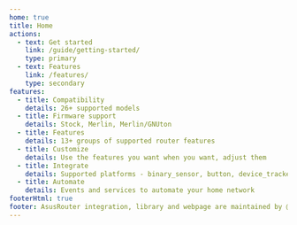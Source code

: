 ```yaml
---
home: true
title: Home
actions:
  - text: Get started
    link: /guide/getting-started/
    type: primary
  - text: Features
    link: /features/
    type: secondary
features:
  - title: Compatibility
    details: 26+ supported models
  - title: Firmware support
    details: Stock, Merlin, Merlin/GNUton
  - title: Features
    details: 13+ groups of supported router features
  - title: Customize
    details: Use the features you want when you want, adjust them
  - title: Integrate
    details: Supported platforms - binary_sensor, button, device_tracker, light, sensor, switch, update
  - title: Automate
    details: Events and services to automate your home network
footerHtml: true
footer: AsusRouter integration, library and webpage are maintained by @Vaskivskyi<br/><br/><a href="https://www.buymeacoffee.com/vaskivskyi" target="_blank"><img src="BuyMeACoffee.png" alt="Buy Me A Coffee" height="60px" /></a>
---
```

